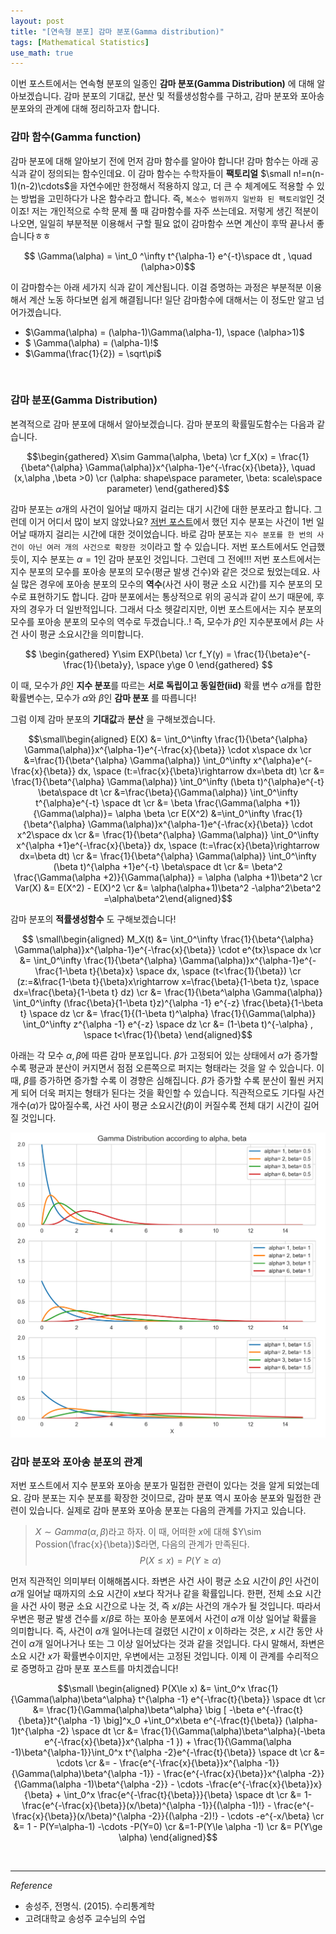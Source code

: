```yaml
---
layout: post
title: "[연속형 분포] 감마 분포(Gamma distribution)"
tags: [Mathematical Statistics]
use_math: true
---
```


이번 포스트에서는 연속형 분포의 일종인 **감마 분포(Gamma Distribution)** 에 대해 알아보겠습니다. 감마 분포의 기대값, 분산 및 적률생성함수를 구하고, 감마 분포와 포아송 분포와의 관계에 대해 정리하고자 합니다.
<br>


### 감마 함수(Gamma function)

감마 분포에 대해 알아보기 전에 먼저 감마 함수를 알아야 합니다! 감마 함수는 아래 공식과 같이 정의되는 함수인데요.  이 감마 함수는 수학자들이 **팩토리얼** $\small n!=n(n-1)(n-2)\cdots$을 자연수에만 한정해서 적용하지 않고, 더 큰 수 체계에도 적용할 수 있는 방법을 고민하다가 나온 함수라고 합니다. 즉, ``복소수 범위까지 일반화 된 팩토리얼``인 것이죠! 저는 개인적으로 수학 문제 풀 때 감마함수를 자주 쓰는데요. 저렇게 생긴 적분이 나오면, 일일히 부분적분 이용해서 구할 필요 없이 감마함수 쓰면 계산이 후딱 끝나서 좋습니다ㅎㅎ

$$ \Gamma(\alpha) = \int_0 ^\infty t^{\alpha-1} e^{-t}\space dt , \quad (\alpha>0)$$

이 감마함수는 아래 세가지 식과 같이 계산됩니다. 이걸 증명하는 과정은 부분적분 이용해서 계산 노동 하다보면 쉽게 해결됩니다! 일단 감마함수에 대해서는 이 정도만 알고 넘어가겠습니다.
- $\Gamma(\alpha) = (\alpha-1)\Gamma(\alpha-1), \space (\alpha>1)$
- $ \Gamma(\alpha) = (\alpha-1)!$
- $\Gamma(\frac{1}{2}) = \sqrt\pi$
<br>

### 감마 분포(Gamma Distribution)

본격적으로 감마 분포에 대해서 알아보겠습니다. 감마 분포의 확률밀도함수는 다음과 같습니다.

$$\begin{gathered}  X\sim Gamma(\alpha, \beta) \cr
f_X(x) = \frac{1}{\beta^{\alpha} \Gamma(\alpha)}x^{\alpha-1}e^{-\frac{x}{\beta}}, \quad (x,\alpha ,\beta >0) \cr
(\alpha: shape\space parameter, \beta: scale\space parameter) \end{gathered}$$

감마 분포는 $\alpha$개의 사건이 일어날 때까지 걸리는 대기 시간에 대한 분포라고 합니다. 그런데 이거 어디서 많이 보지 않았나요? [저번 포스트](https://soohee410.github.io/exponential_dist)에서 했던 지수 분포는 사건이 1번 일어날 때까지 걸리는 시간에 대한 것이었습니다. 바로 감마 분포는 ``지수 분포를 한 번의 사건이 아닌 여러 개의 사건으로 확장한 것``이라고 할 수 있습니다. 저번 포스트에서도 언급했듯이, 지수 분포는 $\alpha =1$인 감마 분포인 것입니다. 그런데 그 전에!!! 저번 포스트에서는 지수 분포의 모수를 포아송 분포의 모수(평균 발생 건수)와 같은 것으로 뒀었는데요. 사실 많은 경우에 포아송 분포의 모수의 **역수**(사건 사이 평균 소요 시간)를 지수 분포의 모수로 표현하기도 합니다. 감마 분포에서는 통상적으로 위의 공식과 같이 쓰기 때문에, 후자의 경우가 더  일반적입니다. 그래서 다소 헷갈리지만, 이번 포스트에서는 지수 분포의 모수를 포아송 분포의 모수의 역수로 두겠습니다..! 즉, 모수가 $\beta$인 지수분포에서 $\beta$는 사건 사이 평균 소요시간을 의미합니다.

$$ \begin{gathered} Y\sim EXP(\beta) \cr f_Y(y) = \frac{1}{\beta}e^{-\frac{1}{\beta}y}, \space y\ge 0 \end{gathered} $$

이 때, 모수가 $\beta$인 **지수 분포**를 따르는 **서로 독립이고 동일한(iid)**  확률 변수 $\alpha$개를 합한 확률변수는, 모수가 $\alpha$와 $\beta$인 **감마 분포** 를 따릅니다!

그럼 이제 감마 분포의 **기대값**과 **분산** 을 구해보겠습니다.

$$\small\begin{aligned} E(X) &= \int_0^\infty \frac{1}{\beta^{\alpha} \Gamma(\alpha)}x^{\alpha-1}e^{-\frac{x}{\beta}} \cdot x\space dx \cr
&=\frac{1}{\beta^{\alpha} \Gamma(\alpha)} \int_0^\infty x^{\alpha}e^{-\frac{x}{\beta}} dx, \space (t:=\frac{x}{\beta}\rightarrow dx=\beta dt) \cr
&= \frac{1}{\beta^{\alpha} \Gamma(\alpha)} \int_0^\infty (\beta t)^{\alpha}e^{-t} \beta\space dt \cr
&=\frac{\beta}{\Gamma(\alpha)} \int_0^\infty t^{\alpha}e^{-t} \space dt \cr &= \beta \frac{\Gamma(\alpha +1)}{\Gamma(\alpha)}= \alpha \beta \cr
E(X^2) &=\int_0^\infty \frac{1}{\beta^{\alpha} \Gamma(\alpha)}x^{\alpha-1}e^{-\frac{x}{\beta}} \cdot x^2\space dx \cr
&= \frac{1}{\beta^{\alpha} \Gamma(\alpha)} \int_0^\infty x^{\alpha +1}e^{-\frac{x}{\beta}} dx, \space (t:=\frac{x}{\beta}\rightarrow dx=\beta dt) \cr &= \frac{1}{\beta^{\alpha} \Gamma(\alpha)} \int_0^\infty (\beta t)^{\alpha +1}e^{-t} \beta\space dt \cr
&= \beta^2 \frac{\Gamma(\alpha +2)}{\Gamma(\alpha)} = \alpha (\alpha +1)\beta^2 \cr
Var(X) &= E(X^2) - E(X)^2 \cr
&= \alpha(\alpha+1)\beta^2 -\alpha^2\beta^2 =\alpha\beta^2\end{aligned}$$

감마 분포의 **적률생성함수** 도 구해보겠습니다!

$$ \small\begin{aligned} M_X(t) &= \int_0^\infty \frac{1}{\beta^{\alpha} \Gamma(\alpha)}x^{\alpha-1}e^{-\frac{x}{\beta}} \cdot e^{tx}\space dx \cr
&= \int_0^\infty \frac{1}{\beta^{\alpha} \Gamma(\alpha)}x^{\alpha-1}e^{-\frac{1-\beta t}{\beta}x} \space dx, \space (t<\frac{1}{\beta}) \cr
(z:=&\frac{1-\beta t}{\beta}x\rightarrow x=\frac{\beta}{1-\beta t}z, \space dx=\frac{\beta}{1-\beta t} dz) \cr
&= \frac{1}{\beta^\alpha \Gamma(\alpha)} \int_0^\infty (\frac{\beta}{1-\beta t}z)^{\alpha -1} e^{-z} \frac{\beta}{1-\beta t} \space dz \cr
&= \frac{1}{(1-\beta t)^\alpha} \frac{1}{\Gamma(\alpha)} \int_0^\infty z^{\alpha -1} e^{-z} \space dz \cr
&= (1-\beta t)^{-\alpha} , \space t<\frac{1}{\beta}  \end{aligned}$$

아래는 각 모수 $\alpha, \beta$에 따른 감마 분포입니다. $\beta$가 고정되어 있는 상태에서 $\alpha$가 증가할수록 평균과 분산이 커지면서 점점 오른쪽으로 퍼지는 형태라는 것을 알 수 있습니다. 이 때, $\beta$를 증가하면 증가할 수록 이 경향은 심해집니다.  $\beta$가 증가할 수록 분산이 훨씬 커지게 되어 더욱 퍼지는 형태가 된다는 것을 확인할 수 있습니다. 직관적으로도 기다릴 사건 개수($\alpha$)가 많아질수록, 사건 사이 평균 소요시간($\beta$)이 커질수록 전체 대기 시간이 길어질 것입니다.

<img src='/assets/gamma.PNG' width='600px'>

<br>

### 감마 분포와 포아송 분포의 관계

저번 포스트에서 지수 분포와 포아송 분포가 밀접한 관련이 있다는 것을 알게 되었는데요. 감마 분포는 지수 분포를 확장한 것이므로, 감마 분포 역시 포아송 분포와 밀접한 관련이 있습니다. 실제로 감마 분포와 포아송 분포는 다음의 관계를 가지고 있습니다.

> $X\sim Gamma(\alpha, \beta)$라고 하자. 이 때,  어떠한 $x$에 대해 $Y\sim Possion(\frac{x}{\beta})$라면, 다음의 관계가 만족된다.
$$P(X\le x) = P(Y\ge \alpha)$$

먼저 직관적인 의미부터 이해해봅시다. 좌변은 사건 사이 평균 소요 시간이 $\beta$인 사건이 $\alpha$개 일어날 때까지의 소요 시간이 $x$보다 작거나 같을 확률입니다. 한편, 전체 소요 시간을 사건 사이 평균 소요 시간으로 나눈 것, 즉 $x/\beta$는 사건의 개수가 될 것입니다. 따라서 우변은 평균 발생 건수를 $x/\beta$로 하는 포아송 분포에서 사건이 $\alpha$개 이상 일어날 확률을 의미합니다. 즉, 사건이 $\alpha$개 일어나는데 걸렸던 시간이 $x$ 이하라는 것은, $x$ 시간 동안 사건이 $\alpha$개 일어나거나 또는 그 이상 일어났다는 것과 같을 것입니다. 다시 말해서, 좌변은 소요 시간 $x$가 확률변수이지만, 우변에서는 고정된 것입니다. 이제 이 관계를 수리적으로 증명하고 감마 분포 포스트를 마치겠습니다!

$$\small \begin{aligned} P(X\le x) &= \int_0^x \frac{1}{\Gamma(\alpha)\beta^\alpha} t^{\alpha -1} e^{-\frac{t}{\beta}} \space dt \cr  &= \frac{1}{\Gamma(\alpha)\beta^\alpha} \big [ -\beta e^{-\frac{t}{\beta}}t^{\alpha -1} \big]^x_0 +\int_0^x\beta e^{-\frac{t}{\beta}} (\alpha-1)t^{\alpha -2} \space dt \cr
&= \frac{1}{\Gamma(\alpha)\beta^\alpha}(-\beta e^{-\frac{x}{\beta}}x^{\alpha -1 }) + \frac{1}{\Gamma(\alpha -1)\beta^{\alpha-1}}\int_0^x t^{\alpha -2}e^{-\frac{t}{\beta}} \space dt \cr &= \cdots \cr
&= - \frac{e^{-\frac{x}{\beta}}x^{\alpha -1}}{\Gamma(\alpha)\beta^{\alpha -1}} - \frac{e^{-\frac{x}{\beta}}x^{\alpha -2}}{\Gamma(\alpha -1)\beta^{\alpha -2}} - \cdots -\frac{e^{-\frac{x}{\beta}}x}{\beta} + \int_0^x \frac{e^{-\frac{t}{\beta}}}{\beta} \space dt \cr
&= 1- \frac{e^{-\frac{x}{\beta}}(x/\beta)^{\alpha -1}}{(\alpha -1)!}   - \frac{e^{-\frac{x}{\beta}}(x/\beta)^{\alpha -2}}{(\alpha -2)!} - \cdots -e^{-x/\beta} \cr
&= 1 - P(Y=\alpha-1) -\cdots -P(Y=0) \cr
&=1-P(Y\le \alpha -1) \cr
&= P(Y\ge \alpha)  \end{aligned}$$



<br>

---

$Reference$

-  송성주, 전명식. (2015). 수리통계학
- 고려대학교 송성주 교수님의 수업
